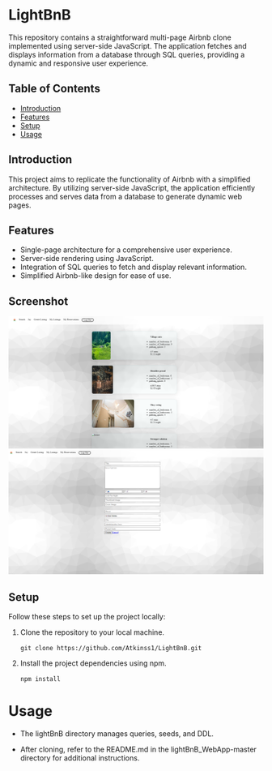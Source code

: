 # LightBnB

This repository contains a straightforward multi-page Airbnb clone implemented using server-side JavaScript. The application fetches and displays information from a database through SQL queries, providing a dynamic and responsive user experience.

## Table of Contents
- [Introduction](#introduction)
- [Features](#features)
- [Setup](#setup)
- [Usage](#usage)

## Introduction

This project aims to replicate the functionality of Airbnb with a simplified architecture. By utilizing server-side JavaScript, the application efficiently processes and serves data from a database to generate dynamic web pages.

## Features

- Single-page architecture for a comprehensive user experience.
- Server-side rendering using JavaScript.
- Integration of SQL queries to fetch and display relevant information.
- Simplified Airbnb-like design for ease of use.

## Screenshot

![](https://github.com/Atkinss1/LightBnB/blob/main/images/Screenshot%202023-12-13%20193353.png?raw=true)
![](https://github.com/Atkinss1/LightBnB/blob/main/images/Screenshot%202023-12-13%20193419.png?raw=true)

## Setup

Follow these steps to set up the project locally:

1. Clone the repository to your local machine.
   
   ```
   git clone https://github.com/Atkinss1/LightBnB.git
2. Install the project dependencies using npm.

    ```
    npm install
# Usage

* The lightBnB directory manages queries, seeds, and DDL.

* After cloning, refer to the README.md in the lightBnB_WebApp-master directory for additional instructions.
